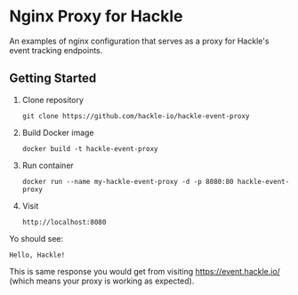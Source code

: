 # Nginx Proxy for Hackle
An examples of nginx configuration that serves as a proxy for Hackle's event tracking endpoints.

## Getting Started

1. Clone repository

   `git clone https://github.com/hackle-io/hackle-event-proxy`

2. Build Docker image

   `docker build -t hackle-event-proxy`

3. Run container

    `docker run --name my-hackle-event-proxy -d -p 8080:80 hackle-event-proxy`

4. Visit 

    `http://localhost:8080`

Yo should see:
```
Hello, Hackle!
```
This is same response you would get from visiting https://event.hackle.io/ (which means your proxy is working as expected).

